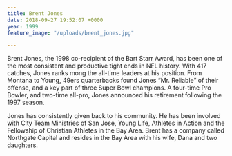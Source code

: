 ```yaml
---
title: Brent Jones
date: 2018-09-27 19:52:07 +0000
year: 1999
feature_image: "/uploads/brent_jones.jpg"

---
```

Brent Jones, the 1998 co-recipient of the Bart Starr Award, has been one of the most consistent and productive tight ends in NFL history. With 417 catches, Jones ranks mong the all-time leaders at his position. From Montana to Young, 49ers quarterbacks found Jones “Mr. Reliable” of their offense, and a key part of three Super Bowl champions. A four-time Pro Bowler, and two-time all-pro, Jones announced his retirement following the 1997 season.

Jones has consistently given back to his community. He has been involved with City Team Ministries of San Jose, Young Life, Athletes in Action and the Fellowship of Christian Athletes in the Bay Area. Brent has a company called Northgate Capital and resides in the Bay Area with his wife, Dana and two daughters.